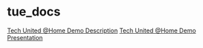 # tue_docs
[Tech United @Home Demo Description](https://latexonline.cc/compile?git=https%3A%2F%2Fgithub.com%2Ftue-robotics%2Ftue_docs&target=demo_tutorial%2Fpresentation_tech_united_at_home.tex&command=pdflatex&trackId=1507364021881)
[Tech United @Home Demo Presentation](https://latexonline.cc/compile?git=https%3A%2F%2Fgithub.com%2Ftue-robotics%2Ftue_docs&target=demo_tutorial%2Fpresentation_tech_united_at_home_slides.tex&command=pdflatex&trackId=1507364021881)
